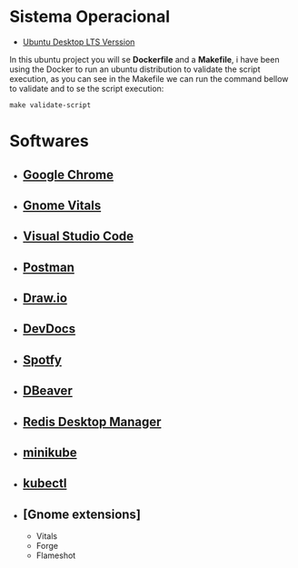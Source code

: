 # Sistema Operacional

- [Ubuntu Desktop LTS Verssion](https://ubuntu.com/download/desktop)

In this ubuntu project you will se **Dockerfile** and a **Makefile**, i have been using the Docker to run an ubuntu distribution to validate the script execution, as you can see in the Makefile we can run the command bellow to validate and to se the script execution:

    make validate-script

# Softwares

- ## [Google Chrome](https://www.google.pt/intl/pt-PT/chrome/?brand=CHBD&gclid=CjwKCAjwmrn5BRB2EiwAZgL9ouuCrvB9uc8UqESZQ9TouoMSfvgUUcZCEvs8G9ysJynbshGDIaarhRoCQWoQAvD_BwE&gclsrc=aw.ds)

- ## [Gnome Vitals](https://extensions.gnome.org/extension/1460/vitals/)

- ## [Visual Studio Code](https://code.visualstudio.com/docs/setup/linux)

- ## [Postman](https://www.postman.com/)

- ## [Draw.io](https://snapcraft.io/drawio)

- ## [DevDocs](https://github.com/freeCodeCamp/devdocs)

- ## [Spotfy](https://www.spotify.com/br/)

- ## [DBeaver](https://dbeaver.io/)

- ## [Redis Desktop Manager](https://snapcraft.io/redis-desktop-manager)

- ## [minikube](https://minikube.sigs.k8s.io/docs/start/)

- ## [kubectl](https://kubernetes.io/docs/tasks/tools/install-kubectl-linux/)

- ## [Gnome extensions]
  - Vitals
  - Forge
  - Flameshot
